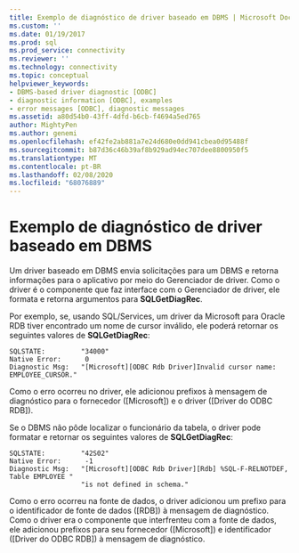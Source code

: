```yaml
---
title: Exemplo de diagnóstico de driver baseado em DBMS | Microsoft Docs
ms.custom: ''
ms.date: 01/19/2017
ms.prod: sql
ms.prod_service: connectivity
ms.reviewer: ''
ms.technology: connectivity
ms.topic: conceptual
helpviewer_keywords:
- DBMS-based driver diagnostic [ODBC]
- diagnostic information [ODBC], examples
- error messages [ODBC], diagnostic messages
ms.assetid: a80d54b0-43ff-4dfd-b6cb-f4694a5ed765
author: MightyPen
ms.author: genemi
ms.openlocfilehash: ef42fe2ab881a7e24d680e0dd941cbea0d95488f
ms.sourcegitcommit: b87d36c46b39af8b929ad94ec707dee8800950f5
ms.translationtype: MT
ms.contentlocale: pt-BR
ms.lasthandoff: 02/08/2020
ms.locfileid: "68076889"
---
```

# <a name="dbms-based-driver-diagnostic-example"></a>Exemplo de diagnóstico de driver baseado em DBMS
Um driver baseado em DBMS envia solicitações para um DBMS e retorna informações para o aplicativo por meio do Gerenciador de driver. Como o driver é o componente que faz interface com o Gerenciador de driver, ele formata e retorna argumentos para **SQLGetDiagRec**.  
  
 Por exemplo, se, usando SQL/Services, um driver da Microsoft para Oracle RDB tiver encontrado um nome de cursor inválido, ele poderá retornar os seguintes valores de **SQLGetDiagRec**:  
  
```  
SQLSTATE:         "34000"  
Native Error:      0  
Diagnostic Msg:   "[Microsoft][ODBC Rdb Driver]Invalid cursor name: EMPLOYEE_CURSOR."  
```  
  
 Como o erro ocorreu no driver, ele adicionou prefixos à mensagem de diagnóstico para o fornecedor ([Microsoft]) e o driver ([Driver do ODBC RDB]).  
  
 Se o DBMS não pôde localizar o funcionário da tabela, o driver pode formatar e retornar os seguintes valores de **SQLGetDiagRec**:  
  
```  
SQLSTATE:         "42S02"  
Native Error:      -1  
Diagnostic Msg:   "[Microsoft][ODBC Rdb Driver][Rdb] %SQL-F-RELNOTDEF, Table EMPLOYEE "  
                  "is not defined in schema."  
```  
  
 Como o erro ocorreu na fonte de dados, o driver adicionou um prefixo para o identificador de fonte de dados ([RDB]) à mensagem de diagnóstico. Como o driver era o componente que interfrenteu com a fonte de dados, ele adicionou prefixos para seu fornecedor ([Microsoft]) e identificador ([Driver do ODBC RDB]) à mensagem de diagnóstico.

